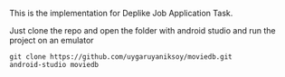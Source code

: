 This is the implementation for Deplike Job Application Task.

Just clone the repo and open the folder with android studio and run the 
project on an emulator
```
git clone https://github.com/uygaruyaniksoy/moviedb.git
android-studio moviedb
```


